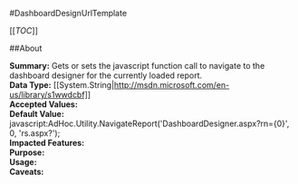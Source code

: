 #DashboardDesignUrlTemplate

[[_TOC_]]

##About

**Summary:**  Gets or sets the javascript function call to navigate to the dashboard designer for the currently loaded report.   
**Data Type:** [[System.String|http://msdn.microsoft.com/en-us/library/s1wwdcbf]]  
**Accepted Values:**   
**Default Value:** javascript:AdHoc.Utility.NavigateReport('DashboardDesigner.aspx?rn={0}', 0, 'rs.aspx?');  
**Impacted Features:**   
**Purpose:**   
**Usage:**   
**Caveats:**   

